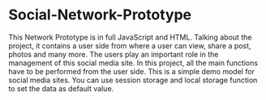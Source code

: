 # Social-Network-Prototype

This Network Prototype is in full JavaScript and HTML. Talking about the project, it contains a user side from where a user can view, share a post, photos and many more. The users play an important role in the management of this social media site. In this project, all the main functions have to be performed from the user side. This is a simple demo model for social media sites. You can use session storage and local storage function to set the data as default value.
